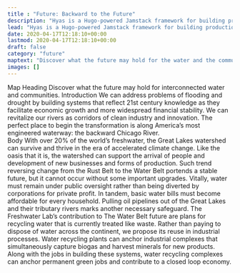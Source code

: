 ```yaml
---
title : "Future: Backward to the Future"
description: "Hyas is a Hugo-powered Jamstack framework for building production-ready websites faster."
lead: "Hyas is a Hugo-powered Jamstack framework for building production-ready websites faster."
date: 2020-04-17T12:18:10+00:00
lastmod: 2020-04-17T12:18:10+00:00
draft: false
category: "future"
maptext: "Discover what the future may hold for the water and the communities who depend on it."
images: []
---
```

Map Heading
Discover what the future may hold for interconnected water and communities.
Introduction
We can address problems of flooding and drought by building systems that reflect 21st century knowledge as they facilitate economic growth and more widespread financial stability.  We can revitalize our rivers as corridors of clean industry and innovation. The perfect place to begin the transformation is along America’s most engineered waterway: the backward Chicago River.  
Body
With over 20% of the world’s freshwater, the Great Lakes watershed can survive and thrive in the era of accelerated climate change.  Like the oasis that it is, the watershed can support the arrival of people and development of new businesses and forms of production.  Such trend reversing change from the Rust Belt to the Water Belt portends a stable future, but it cannot occur without some important upgrades. Vitally, water must remain under public oversight rather than being diverted by corporations for private profit.  In tandem, basic water bills must become affordable for every household.  Pulling oil pipelines out of the Great Lakes and their tributary rivers marks another necessary safeguard.  The Freshwater Lab’s contribution to The Water Belt future are plans for recycling water that is currently treated like waste.  Rather than paying to dispose of water across the continent, we propose its reuse in industrial processes.
Water recycling plants can anchor industrial complexes that simultaneously capture biogas and harvest minerals for new products.  Along with the jobs in building these systems, water recycling complexes can anchor  permanent green jobs and contribute to a closed loop economy.
